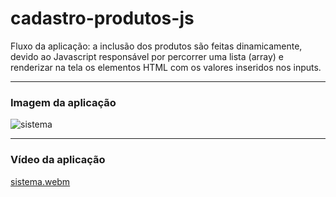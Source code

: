 # cadastro-produtos-js


Fluxo da aplicação: a inclusão dos produtos são feitas dinamicamente, devido ao Javascript responsável por percorrer uma lista (array) e renderizar na tela os elementos HTML com os valores inseridos nos inputs.

<hr>

<h3>Imagem da aplicação </h3>

![sistema](https://user-images.githubusercontent.com/96313008/193965231-01d2f78c-5276-4d90-8eb4-1c1ed1127b6a.png)

<hr>

<h3>Vídeo da aplicação </h3>

[sistema.webm](https://user-images.githubusercontent.com/96313008/193965189-ccb74a87-10ae-444b-8c5a-b40f572ffd66.webm)
